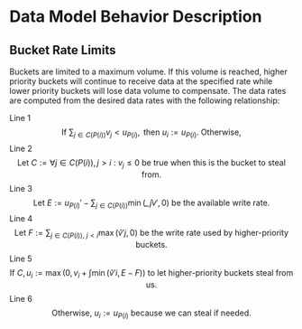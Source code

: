 # Data Model Behavior Description

## Bucket Rate Limits

Buckets are limited to a maximum volume. If this volume is reached, higher priority buckets will continue to
receive data at the specified rate while lower priority buckets will lose data volume to compensate.
The data rates are computed from the desired data rates with the following relationship:

Line 1
$$\text{If } \sum_{j \in C(P(i))} v_j < u_{P(i)}, \text{ then } u_i := u_{P(i)}. \text{ Otherwise, }$$
Line 2
$$\text{Let } C := \forall {j \in C(P(i)), j > i}\ :\ v_j \leq 0 \text{ be true when this is the bucket to steal from. }$$
Line 3
$$\text{Let } E := u_{P(i)}' - \sum_{j \in C(P(i))} \min\left( \hat_j{v}', 0 \right) \text{ be the available write rate.}$$
Line 4
$$\text{Let } F := \sum_{j \in C(P(i)),\ j < i} \max\left( \hat{v}'j, 0 \right) \text{ be the write rate used by higher-priority buckets.}$$
Line 5
$$\text{If } C, u_i := \max\left(0, v_i + \int \min\left( \hat{v}'i, E - F \right) \right) \text{ to let higher-priority buckets steal from us.}$$
Line 6
$$\text{Otherwise, } u_i := u_{P(i)} \text{ because we can steal if needed.}$$
